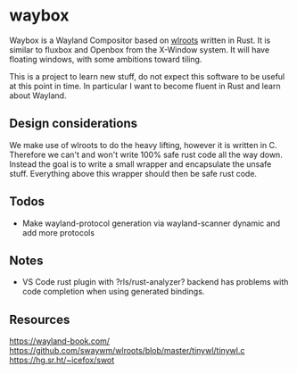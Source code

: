 # waybox

Waybox is a Wayland Compositor based on [wlroots](https://github.com/swaywm/wlroots) written in Rust. It is similar to fluxbox and Openbox from the X-Window system. It will have floating windows, with some ambitions toward tiling.

This is a project to learn new stuff, do not expect this software to be useful at this point in time. In particular I want to become fluent in Rust and learn about Wayland.

## Design considerations

We make use of wlroots to do the heavy lifting, however it is written in C. Therefore we can't and won't write 100% safe rust code all the way down. Instead the goal is to write a small wrapper and encapsulate the unsafe stuff. Everything above this wrapper should then be safe rust code.

## Todos

- Make wayland-protocol generation via wayland-scanner dynamic and add more protocols


## Notes

- VS Code rust plugin with ?rls/rust-analyzer? backend has problems with code completion when using generated bindings.


## Resources

https://wayland-book.com/
https://github.com/swaywm/wlroots/blob/master/tinywl/tinywl.c
https://hg.sr.ht/~icefox/swot